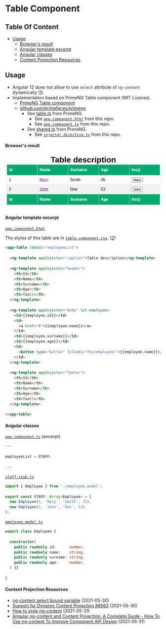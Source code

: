 # Table Component

## Table Of Content

- [Usage](#usage)
  - [Browser's result](#browser_s-result)
  - [Angular template excerpt](#angular-template-excerpt)
  - [Angular classes](#angular-classes)
  - [Content Projection Resources](#content-projection-resources)

## Usage

- Angular 12 does not allow to use `select` attribute of `ng-content` dynamically ([1]).
- Implementation based on PrimeNG Table component (MIT License).
  - [PrimeNG Table component](https://www.primefaces.org/primeng/showcase/#/table/basic)
  - [github.com/primefaces/primeng](https://github.com/primefaces/primeng)
    - See [table.ts](https://github.com/primefaces/primeng/blob/master/src/app/components/table/table.ts) from PrimeNG.
      - See [`app.component.html`](./src/app/app.component.html) from this repo.
      - See [`app.component.ts`](./src/app/app.component.ts) from this repo.
    - See [shared.ts](https://github.com/primefaces/primeng/blob/master/src/app/components/api/shared.ts) from PrimeNG.
      - See [`injector.directive.ts`](./src/app/directives/injector/injector.directive.ts) from this repo.

#### Browser's result

![Browser's result of the table component](../../../../docs/browser-result.png "Browser's result")

#### Angular template excerpt

[`app.component.html`](../../src/app/app.component.html)

The styles of this table are in [`table.component.css`](./src/app/components/table/table.component.css). ([2])

```html
<app-table [data]="employeeList">

  <ng-template appInjector="caption">Table description</ng-template>

  <ng-template appInjector="header">
    <th>Id</th>
    <th>Name</th>
    <th>Surname</th>
    <th>Age</th>
    <th>foo()</th>
  </ng-template>

  <ng-template appInjector="body" let-employee>
    <td>{{employee.id}}</td>
    <td>
      <a href="#">{{employee.name}}</a>
    </td>
    <td>{{employee.surname}}</td>
    <td>{{employee.age}}</td>
    <td>
      <button type="button" (click)="foo(employee)">{{employee.name}}</button>
    </td>
  </ng-template>

  <ng-template appInjector="footer">
    <th>Id</th>
    <th>Name</th>
    <th>Surname</th>
    <th>Age</th>
    <th>foo()</th>
  </ng-template>

</app-table>
```

#### Angular classes

[`app.component.ts`](./src/app/app.component.ts) (excerpt)

```typescript
···

employeeList = STAFF;

···
```

[`staff.stub.ts`](./src/app/models/staff.stub.ts)

```typescript
import { Employee } from './employee.model';

export const STAFF: Array<Employee> = [
  new Employee(1, 'Mary', 'Smith', 35),
  new Employee(2, 'John', 'Doe', 53),
];
```

[`employee.model.ts`](./src/app/models/employee.model.ts)

```typescript
export class Employee {

  constructor(
    public readonly id:      number,
    public readonly name:    string,
    public readonly surname: string,
    public readonly age:     number,
  ) {}

}
```
#### Content Projection Resources

- [ng-content select bound variable](https://stackoverflow.com/questions/37225722/ng-content-select-bound-variable) (2021-05-30)
- [Support for Dynamic Content Projection #8563](https://github.com/angular/angular/issues/8563) (2021-05-30)
- [How to style ng-content](https://stackoverflow.com/questions/41090302/how-to-style-ng-content#43211075) (2021-05-31)
- [Angular ng-content and Content Projection: A Complete Guide - How To Use ng-content To Improve Component API Design](https://blog.angular-university.io/angular-ng-content/) (2021-05-31)

[1]: https://stackoverflow.com/questions/37225722/ng-content-select-bound-variable "ng-content select bound variable"
[2]: https://stackoverflow.com/questions/41090302/ "How to style ng-content"